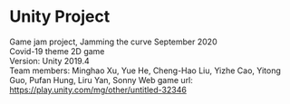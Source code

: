 # Unity Project
Game jam project, Jamming the curve September 2020 </br>
Covid-19 theme 2D game </br>
Version: Unity 2019.4 </br>
Team members: Minghao Xu, Yue He, Cheng-Hao Liu, Yizhe Cao, Yitong Guo, Pufan Hung, Liru Yan, Sonny
Web game url: https://play.unity.com/mg/other/untitled-32346
